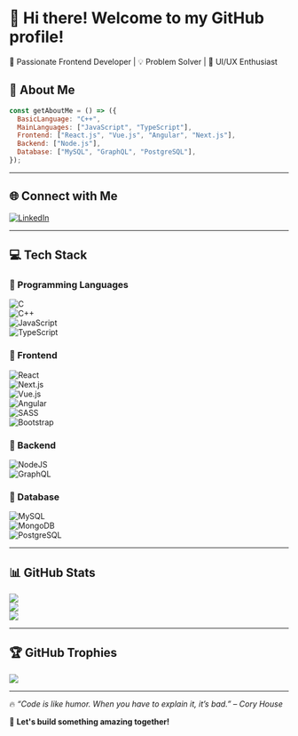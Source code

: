 # 👋 Hi there! Welcome to my GitHub profile!  

🚀 Passionate Frontend Developer | 💡 Problem Solver | 🎨 UI/UX Enthusiast  

## 💫 About Me  

```javascript
const getAboutMe = () => ({
  BasicLanguage: "C++",
  MainLanguages: ["JavaScript", "TypeScript"],
  Frontend: ["React.js", "Vue.js", "Angular", "Next.js"],
  Backend: ["Node.js"],
  Database: ["MySQL", "GraphQL", "PostgreSQL"],
});
```

---

## 🌐 Connect with Me  
[![LinkedIn](https://img.shields.io/badge/LinkedIn-%230077B5.svg?logo=linkedin&logoColor=white)](https://www.linkedin.com/in/vandong-dev/)  

---

## 💻 Tech Stack  

### 🔹 Programming Languages  
![C](https://img.shields.io/badge/c-%2300599C.svg?style=for-the-badge&logo=c&logoColor=white)  
![C++](https://img.shields.io/badge/c++-%2300599C.svg?style=for-the-badge&logo=c%2B%2B&logoColor=white)  
![JavaScript](https://img.shields.io/badge/javascript-%23323330.svg?style=for-the-badge&logo=javascript&logoColor=%23F7DF1E)  
![TypeScript](https://img.shields.io/badge/typescript-%23007ACC.svg?style=for-the-badge&logo=typescript&logoColor=white)  

### 🔹 Frontend  
![React](https://img.shields.io/badge/react-%2320232a.svg?style=for-the-badge&logo=react&logoColor=%2361DAFB)  
![Next.js](https://img.shields.io/badge/Next-black?style=for-the-badge&logo=next.js&logoColor=white)  
![Vue.js](https://img.shields.io/badge/vuejs-%2335495e.svg?style=for-the-badge&logo=vuedotjs&logoColor=%234FC08D)  
![Angular](https://img.shields.io/badge/angular-%23DD0031.svg?style=for-the-badge&logo=angular&logoColor=white)  
![SASS](https://img.shields.io/badge/SASS-hotpink.svg?style=for-the-badge&logo=SASS&logoColor=white)  
![Bootstrap](https://img.shields.io/badge/bootstrap-%23563D7C.svg?style=for-the-badge&logo=bootstrap&logoColor=white)  

### 🔹 Backend  
![NodeJS](https://img.shields.io/badge/node.js-6DA55F?style=for-the-badge&logo=node.js&logoColor=white)  
![GraphQL](https://img.shields.io/badge/-GraphQL-E10098?style=for-the-badge&logo=graphql&logoColor=white)  

### 🔹 Database  
![MySQL](https://img.shields.io/badge/mysql-%2300f.svg?style=for-the-badge&logo=mysql&logoColor=white)  
![MongoDB](https://img.shields.io/badge/MongoDB-%234ea94b.svg?style=for-the-badge&logo=mongodb&logoColor=white)  
![PostgreSQL](https://img.shields.io/badge/postgresql-%23316192.svg?style=for-the-badge&logo=postgresql&logoColor=white)  

---

## 📊 GitHub Stats  

![](https://github-readme-stats.vercel.app/api?username=dongpham2&theme=radical&hide_border=false&include_all_commits=false&count_private=false)  
![](https://github-readme-streak-stats.herokuapp.com/?user=dongpham2&theme=radical&hide_border=false)  
![](https://github-readme-stats.vercel.app/api/top-langs/?username=dongpham2&theme=radical&hide_border=false&include_all_commits=false&count_private=false&layout=compact)  

---

## 🏆 GitHub Trophies  

![](https://github-trophies.vercel.app/?username=dongpham2&theme=radical&no-frame=false&no-bg=false&margin-w=4)  

---

🔥 *“Code is like humor. When you have to explain it, it’s bad.” – Cory House*  

🚀 **Let's build something amazing together!**  
